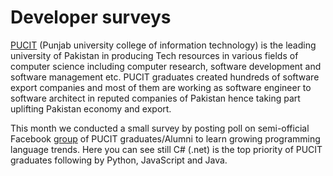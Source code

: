 # Developer surveys
[PUCIT](https://pucit.edu.pk/) (Punjab university college of information technology) is the leading university of Pakistan in producing Tech resources in various fields of computer science including computer research, software development and software management etc. PUCIT graduates created hundreds of software export companies and most of them are working as software engineer to software architect in reputed companies of Pakistan hence taking part uplifting Pakistan economy and export.

This month we conducted a small survey by posting poll on semi-official Facebook [group](https://web.facebook.com/groups/PUCITian/) of PUCIT graduates/Alumni to learn growing programming language trends. Here you can see still C# (.net) is the top priority of PUCIT graduates following by Python, JavaScript and Java.
